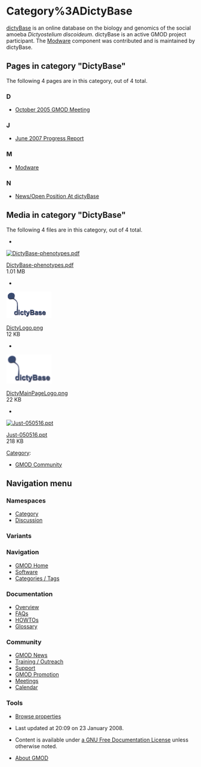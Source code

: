 



<span id="top"></span>




# <span dir="auto">Category%3ADictyBase</span>









<a href="http://dictybase.org/" class="external text"
rel="nofollow">dictyBase</a> is an online database on the biology and
genomics of the social amoeba *Dictyostelium discoideum*. dictyBase is
an active GMOD project participant. The [Modware](Modware "Modware")
component was contributed and is maintained by dictyBase.


## Pages in category "DictyBase"

The following 4 pages are in this category, out of 4 total.



### D

- [October 2005 GMOD
  Meeting](October_2005_GMOD_Meeting "October 2005 GMOD Meeting")

### J

- [June 2007 Progress
  Report](June_2007_Progress_Report "June 2007 Progress Report")

### M

- [Modware](Modware "Modware")

### N

- [News/Open Position At
  dictyBase](News/Open_Position_At_dictyBase "News/Open Position At dictyBase")




## Media in category "DictyBase"

The following 4 files are in this category, out of 4 total.

- 

  

  

  <a href="File:DictyBase-phenotypes.pdf" class="image"><img
  src="../mediawiki/skins/common/images/icons/fileicon-pdf.png"
  width="120" height="120" alt="DictyBase-phenotypes.pdf" /></a>

  

  

  

  [DictyBase-phenotypes.pdf](File:DictyBase-phenotypes.pdf "File:DictyBase-phenotypes.pdf")  
  1.01 MB  

  

  

- 

  

  

  <a href="File:DictyLogo.png" class="image"><img
  src="https://raw.githubusercontent.com/GMOD/gmod.github.io/main/mediawiki/images/thumb/6/69/DictyLogo.png/120px-DictyLogo.png"
  width="120" height="70" alt="DictyLogo.png" /></a>

  

  

  

  [DictyLogo.png](File:DictyLogo.png "File:DictyLogo.png")  
  12 KB  

  

  

- 

  

  

  <a href="File:DictyMainPageLogo.png" class="image"><img
  src="https://raw.githubusercontent.com/GMOD/gmod.github.io/main/mediawiki/images/a/a8/DictyMainPageLogo.png" width="120"
  height="77" alt="DictyMainPageLogo.png" /></a>

  

  

  

  [DictyMainPageLogo.png](File:DictyMainPageLogo.png "File:DictyMainPageLogo.png")  
  22 KB  

  

  

- 

  

  

  <a href="File:Just-050516.ppt" class="image"><img
  src="../mediawiki/skins/common/images/icons/fileicon.png" width="120"
  height="120" alt="Just-050516.ppt" /></a>

  

  

  

  [Just-050516.ppt](File:Just-050516.ppt "File:Just-050516.ppt")  
  218 KB  

  

  





[Category](Special%3ACategories "Special%3ACategories"):

- [GMOD Community](Category%3AGMOD_Community "Category%3AGMOD Community")






## Navigation menu



### Namespaces

- <span id="ca-nstab-category"><a href="Category%3ADictyBase" accesskey="c"
  title="View the category page [c]">Category</a></span>
- <span id="ca-talk"><a
  href="http://gmod.org/mediawiki/index.php?title=Category_talk:DictyBase&amp;action=edit&amp;redlink=1"
  accesskey="t"
  title="Discussion about the content page [t]">Discussion</a></span>


### 

### Variants[](#)








<a href="Main_Page"
style="background-image: url(../images/GMOD-cogs.png);"
title="Visit the main page"></a>


### Navigation



- <span id="n-GMOD-Home">[GMOD Home](Main_Page)</span>
- <span id="n-Software">[Software](GMOD_Components)</span>
- <span id="n-Categories-.2F-Tags">[Categories /
  Tags](Categories)</span>




### Documentation



- <span id="n-Overview">[Overview](Overview)</span>
- <span id="n-FAQs">[FAQs](Category%3AFAQ)</span>
- <span id="n-HOWTOs">[HOWTOs](Category%3AHOWTO)</span>
- <span id="n-Glossary">[Glossary](Glossary)</span>




### Community



- <span id="n-GMOD-News">[GMOD News](GMOD_News)</span>
- <span id="n-Training-.2F-Outreach">[Training /
  Outreach](Training_and_Outreach)</span>
- <span id="n-Support">[Support](Support)</span>
- <span id="n-GMOD-Promotion">[GMOD Promotion](GMOD_Promotion)</span>
- <span id="n-Meetings">[Meetings](Meetings)</span>
- <span id="n-Calendar">[Calendar](Calendar)</span>




### Tools

- <span id="t-smwbrowselink"><a href="Special%3ABrowse/Category%3ADictyBase" rel="smw-browse">Browse
  properties</a></span>



- <span id="footer-info-lastmod">Last updated at 20:09 on 23 January
  2008.</span>
<!-- - <span id="footer-info-viewcount">20,563 page views.</span> -->
- <span id="footer-info-copyright">Content is available under
  <a href="http://www.gnu.org/licenses/fdl-1.3.html" class="external"
  rel="nofollow">a GNU Free Documentation License</a> unless otherwise
  noted.</span>

<!-- -->

- <span id="footer-places-about">[About
  GMOD](GMOD%3AAbout "GMOD%3AAbout")</span>

<!-- -->




